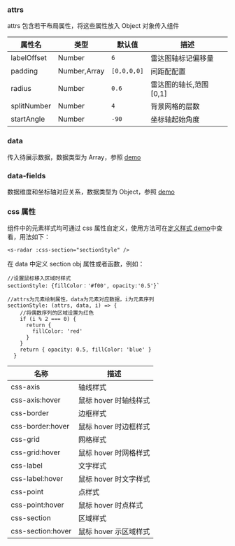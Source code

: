### attrs

attrs 包含若干布局属性，将这些属性放入 Object 对象传入组件

| 属性名      | 类型         | 默认值      | 描述                   |
| ----------- | ------------ | ----------- | ---------------------- |
| labelOffset | Number       | `6`         | 雷达图轴标记偏移量     |
| padding     | Number,Array | `[0,0,0,0]` | 间距配配置             |
| radius      | Number       | `0.6`       | 雷达图的轴长,范围[0,1] |
| splitNumber | Number       | `4`         | 背景网格的层数         |
| startAngle  | Number       | `-90`       | 坐标轴起始角度         |

### data

传入待展示数据，数据类型为 Array，参照 [demo](#/demo/radar/default)

### data-fields

数据维度和坐标轴对应关系，数据类型为 Object，参照 [demo](#/demo/radar/default)

### css 属性

组件中的元素样式均可通过 css 属性自定义，使用方法可在[定义样式 demo](#/demo/radar/style)中查看，用法如下：

`<s-radar :css-section="sectionStyle" />`

在 data 中定义 section obj 属性或者函数，例如：

```
//设置鼠标移入区域时样式
sectionStyle: {fillColor：'#f00', opacity:'0.5'}`

//attrs为元素绘制属性，data为元素对应数据，i为元素序列
sectionStyle: (attrs, data, i) => {
    //将偶数序列的区域设置为红色
    if (i % 2 === 0) {
      return {
        fillColor: 'red'
      }
    }
    return { opacity: 0.5, fillColor: 'blue' }
  }
```

| 名称              | 描述                  |
| ----------------- | --------------------- |
| css-axis          | 轴线样式              |
| css-axis:hover    | 鼠标 hover 时轴线样式 |
| css-border        | 边框样式              |
| css-border:hover  | 鼠标 hover 时边框样式 |
| css-grid          | 网格样式              |
| css-grid:hover    | 鼠标 hover 时网格样式 |
| css-label         | 文字样式              |
| css-label:hover   | 鼠标 hover 时文字样式 |
| css-point         | 点样式                |
| css-point:hover   | 鼠标 hover 时点样式   |
| css-section       | 区域样式              |
| css-section:hover | 鼠标 hover 示区域样式 |

